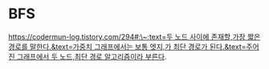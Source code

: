 # BFS

[https://codermun-log.tistory.com/294#:\~:text=두 노드 사이에 존재할,가장 짧은 경로를 말한다.\&text=가중치 그래프에서는 보통 엣지,가 최단 경로가 된다.\&text=주어진 그래프에서 두 노드,최단 경로 알고리즘이라 부른다](https://codermun-log.tistory.com/294).





